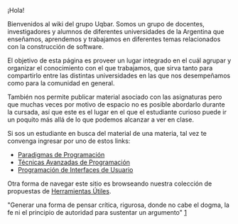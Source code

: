 ¡Hola!

Bienvenidos al wiki del grupo Uqbar. Somos un grupo de docentes, investigadores y alumnos de diferentes universidades de la Argentina que enseñamos, aprendemos y trabajamos en diferentes temas relacionados con la construcción de software.

El objetivo de esta página es proveer un lugar integrado en el cuál agrupar y organizar el conocimiento con el que trabajamos, que sirva tanto para compartirlo entre las distintas universidades en las que nos desempeñamos como para la comunidad en general.

También nos permite publicar material asociado con las asignaturas pero que muchas veces por motivo de espacio no es posible abordarlo durante la cursada, así que este es el lugar en el que el estudiante curioso puede ir un poquito más allá de lo que podemos alcanzar a ver en clase.

Si sos un estudiante en busca del material de una materia, tal vez te convenga ingresar por uno de estos links:

-   [Paradigmas de Programación](paradigmas-de-programacion.html)
-   [Técnicas Avanzadas de Programación](tecnicas-avanzadas-de-programacion.html)
-   [Programación de Interfaces de Usuario](programacion-de-interfaces-de-usuario.html)

Otra forma de navegar este sitio es browseando nuestra colección de propuestas de [Herramientas Útiles](herramientas-utiles.html).

"Generar una forma de pensar crítica, rigurosa, donde no cabe el dogma, la fe ni el principio de autoridad para sustentar un argumento" [1](http://www.clarin.com/diario/2008/02/25/opinion/o-01901.htm)
